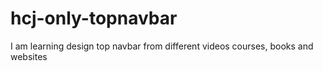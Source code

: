# hcj-only-topnavbar
I am learning design top navbar from different videos courses, books and websites
